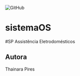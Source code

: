 ![GitHub](https://shields-io.translate.goog/github/license/thainarapires/sistemaOS?color=ff69b4&style=for-the-badge) 
# sistemaOS
#SP Assistência Eletrodomésticos</br>
## Autora
Thainara Pires
